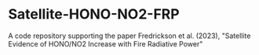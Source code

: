 # Satellite-HONO-NO2-FRP
A code repository supporting the paper Fredrickson et al. (2023), "Satellite Evidence of HONO/NO2 Increase with Fire Radiative Power"
